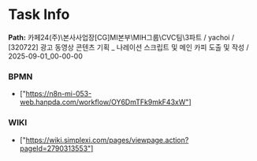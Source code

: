 # Task Info

**Path:** 카페24(주)\본사사업장\[CG]MI본부\MIH그룹\CVC팀\3파트 / yachoi / [320722] 광고 동영상 콘텐츠 기획 _ 나레이션 스크립트 및 메인 카피 도출 및 작성 / 2025-09-01_00-00-00

### BPMN
- ["https://n8n-mi-053-web.hanpda.com/workflow/OY6DmTFk9mkF43xW"]

### WIKI
- ["https://wiki.simplexi.com/pages/viewpage.action?pageId=2790313553"]

